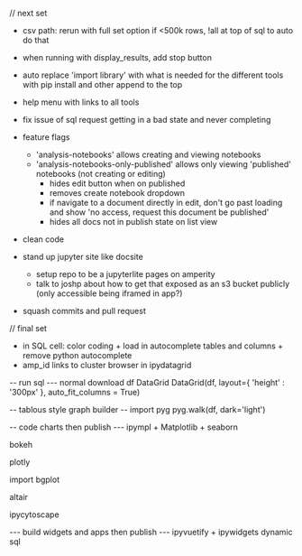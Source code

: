 
// next set
- csv path: rerun with full set option if <500k rows, !all at top of sql to auto do that
- when running with display_results, add stop button


- auto replace 'import library' with what is needed for the different tools with pip install and other append to the top
- help menu with links to all tools
- fix issue of sql request getting in a bad state and never completing


- feature flags 
    - 'analysis-notebooks' allows creating and viewing notebooks
    - 'analysis-notebooks-only-published' allows only viewing 'published' notebooks (not creating or editing) 
        - hides edit button when on published 
        - removes create notebook dropdown
        - if navigate to a document directly in edit, don't go past loading and show 'no access, request this document be published'
        - hides all docs not in publish state on list view
- clean code
- stand up jupyter site like docsite 
    - setup repo to be a jupyterlite pages on amperity
    - talk to joshp about how to get that exposed as an s3 bucket publicly (only accessible being iframed in app?)
- squash commits and pull request





// final set
- in SQL cell: color coding + load in autocomplete tables and columns + remove python autocomplete
- amp_id links to cluster browser in ipydatagrid





-- run sql ---
normal 
download
df
DataGrid
DataGrid(df, layout={ 'height' : '300px' }, auto_fit_columns = True) 

-- tablous style graph builder --
import pyg
pyg.walk(df, dark='light')


-- code charts then publish ---
ipympl + Matplotlib + seaborn

bokeh

plotly

import bgplot

altair

ipycytoscape


--- build widgets and apps then publish ---
ipyvuetify + ipywidgets
dynamic sql



